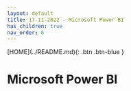 ```yaml
---
layout: default
title: 17-11-2022 - Microsoft Power BI
has_children: true
nav_order: 6
---
```

<span class="fs-1">
[HOME](../README.md){: .btn .btn-blue }
</span>

# Microsoft Power BI